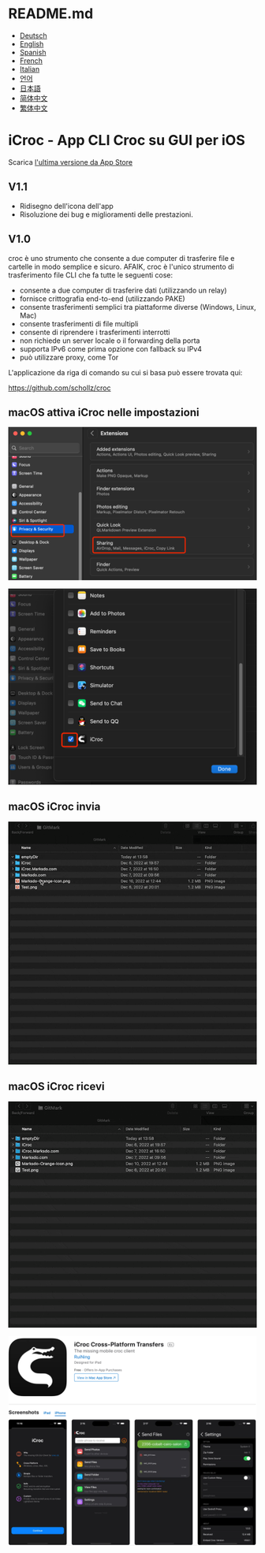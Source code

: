 # README.md
- [Deutsch](README.de.md)
- [English](README.md)
- [Spanish](README.es.md)
- [French](README.fr.md)
- [Italian](README.it.md)
- [언어](README.ko.md)
- [日本語](README.ja.md)
- [简体中文](README.zh_cn.md)
- [繁体中文](README.zh_tw.md)

# iCroc - App CLI Croc su GUI per iOS

Scarica [l'ultima versione da App Store](https://apps.apple.com/us/app/id6444355962)

V1.1
---
- Ridisegno dell'icona dell'app
- Risoluzione dei bug e miglioramenti delle prestazioni.

V1.0
---
croc è uno strumento che consente a due computer di trasferire file e cartelle in modo semplice e sicuro. AFAIK, croc è l'unico strumento di trasferimento file CLI che fa tutte le seguenti cose:

- consente a due computer di trasferire dati (utilizzando un relay)
- fornisce crittografia end-to-end (utilizzando PAKE)
- consente trasferimenti semplici tra piattaforme diverse (Windows, Linux, Mac)
- consente trasferimenti di file multipli
- consente di riprendere i trasferimenti interrotti
- non richiede un server locale o il forwarding della porta
- supporta IPv6 come prima opzione con fallback su IPv4
- può utilizzare proxy, come Tor

L'applicazione da riga di comando su cui si basa può essere trovata qui:

https://github.com/schollz/croc

## macOS attiva iCroc nelle impostazioni
![macOS-active-iCroc](images/macos-active-step1.png)

![macOS-active-iCroc](images/macos-active-step2.png)

## macOS iCroc invia
![macOS-send](images/macos-send-compress.gif)

## macOS iCroc ricevi
![macOS-receive](images/macos-receive-compress.gif)

<a href="https://icroc.marksdo.com"><img src="images/appstore.png" alt="iCroc Web"></a>